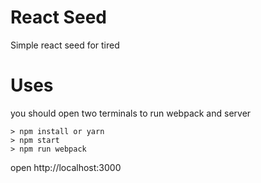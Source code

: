 # React Seed

Simple react seed for tired

# Uses

you should open two terminals to run webpack and server

```command
> npm install or yarn
> npm start
> npm run webpack
```

open http://localhost:3000
